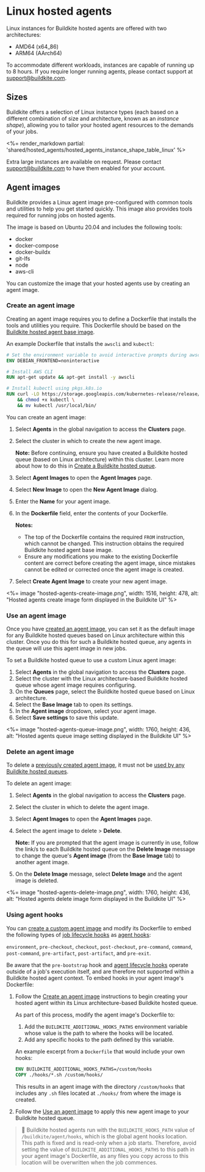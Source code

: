 # Linux hosted agents

Linux instances for Buildkite hosted agents are offered with two architectures:

- AMD64 (x64_86)
- ARM64 (AArch64)

To accommodate different workloads, instances are capable of running up to 8 hours. If you require longer running agents, please contact support at support@buildkite.com.

## Sizes

Buildkite offers a selection of Linux instance types (each based on a different combination of size and architecture, known as an _instance shape_), allowing you to tailor your hosted agent resources to the demands of your jobs.

<%= render_markdown partial: 'shared/hosted_agents/hosted_agents_instance_shape_table_linux' %>

Extra large instances are available on request. Please contact support@buildkite.com to have them enabled for your account.

## Agent images

Buildkite provides a Linux agent image pre-configured with common tools and utilities to help you get started quickly. This image also provides tools required for running jobs on hosted agents.

The image is based on Ubuntu 20.04 and includes the following tools:

- docker
- docker-compose
- docker-buildx
- git-lfs
- node
- aws-cli

You can customize the image that your hosted agents use by creating an agent image.

### Create an agent image

Creating an agent image requires you to define a Dockerfile that installs the tools and utilities you require. This Dockerfile should be based on the [Buildkite hosted agent base image](https://hub.docker.com/r/buildkite/hosted-agent-base/tags).

An example Dockerfile that installs the `awscli` and `kubectl`:

```dockerfile
# Set the environment variable to avoid interactive prompts during awscli installation
ENV DEBIAN_FRONTEND=noninteractive

# Install AWS CLI
RUN apt-get update && apt-get install -y awscli

# Install kubectl using pkgs.k8s.io
RUN curl -LO https://storage.googleapis.com/kubernetes-release/release/$(curl -s https://storage.googleapis.com/kubernetes-release/release/stable.txt)/bin/linux/amd64/kubectl \
    && chmod +x kubectl \
    && mv kubectl /usr/local/bin/
```

You can create an agent image:

1. Select **Agents** in the global navigation to access the **Clusters** page.
1. Select the cluster in which to create the new agent image.

    **Note:** Before continuing, ensure you have created a Buildkite hosted queue (based on Linux architecture) within this cluster. Learn more about how to do this in [Create a Buildkite hosted queue](/docs/pipelines/clusters/manage-queues#create-a-buildkite-hosted-queue).

1. Select **Agent Images** to open the **Agent Images** page.
1. Select **New Image** to open the **New Agent Image** dialog.
1. Enter the **Name** for your agent image.
1. In the **Dockerfile** field, enter the contents of your Dockerfile.

    **Notes:**
    * The top of the Dockerfile contains the required `FROM` instruction, which cannot be changed. This instruction obtains the required Buildkite hosted agent base image.
    * Ensure any modifications you make to the existing Dockerfile content are correct before creating the agent image, since mistakes cannot be edited or corrected once the agent image is created.

1. Select **Create Agent Image** to create your new agent image.

<%= image "hosted-agents-create-image.png", width: 1516, height: 478, alt: "Hosted agents create image form displayed in the Buildkite UI" %>

### Use an agent image

Once you have [created an agent image](#agent-images-create-an-agent-image), you can set it as the default image for any Buildkite hosted queues based on Linux architecture within this cluster. Once you do this for such a Buildkite hosted queue, any agents in the queue will use this agent image in new jobs.

To set a Buildkite hosted queue to use a custom Linux agent image:

1. Select **Agents** in the global navigation to access the **Clusters** page.
1. Select the cluster with the Linux architecture-based Buildkite hosted queue whose agent image requires configuring.
1. On the **Queues** page, select the Buildkite hosted queue based on Linux architecture.
1. Select the **Base Image** tab to open its settings.
1. In the **Agent image** dropdown, select your agent image.
1. Select **Save settings** to save this update.

<%= image "hosted-agents-queue-image.png", width: 1760, height: 436, alt: "Hosted agents queue image setting displayed in the Buildkite UI" %>

### Delete an agent image

To delete a [previously created agent image](#agent-images-create-an-agent-image), it must not be [used by any Buildkite hosted queues](#agent-images-use-an-agent-image).

To delete an agent image:

1. Select **Agents** in the global navigation to access the **Clusters** page.
1. Select the cluster in which to delete the agent image.
1. Select **Agent Images** to open the **Agent Images** page.
1. Select the agent image to delete > **Delete**.

    **Note:** If you are prompted that the agent image is currently in use, follow the link/s to each Buildkite hosted queue on the **Delete Image** message to change the queue's **Agent image** (from the **Base Image** tab) to another agent image.

1. On the **Delete Image** message, select **Delete Image** and the agent image is deleted.

<%= image "hosted-agents-delete-image.png", width: 1760, height: 436, alt: "Hosted agents delete image form displayed in the Buildkite UI" %>

### Using agent hooks

You can [create a custom agent image](#agent-images-create-an-agent-image) and modify its Dockerfile to embed the following types of [job lifecycle hooks](/docs/agent/v3/hooks#job-lifecycle-hooks) as [agent hooks](/docs/agent/v3/hooks#hook-locations-agent-hooks):

`environment`, `pre-checkout`, `checkout`, `post-checkout`, `pre-command`, `command`, `post-command`, `pre-artifact`, `post-artifact`, and `pre-exit`.

Be aware that the `pre-bootstrap` hook and [agent lifecycle hooks](/docs/agent/v3/hooks#agent-lifecycle-hooks) operate outside of a job's execution itself, and are therefore not supported within a Buildkite hosted agent context.
To embed hooks in your agent image's Dockerfile:

1. Follow the [Create an agent image](#agent-images-create-an-agent-image) instructions to begin creating your hosted agent within its Linux architecture-based Buildkite hosted queue.

    As part of this process, modify the agent image's Dockerfile to:
    1. Add the `BUILDKITE_ADDITIONAL_HOOKS_PATHS` environment variable whose value is the path to where the hooks will be located.
    1. Add any specific hooks to the path defined by this variable.

    An example excerpt from a `Dockerfile` that would include your own hooks:

    ```Dockerfile
    ENV BUILDKITE_ADDITIONAL_HOOKS_PATHS=/custom/hooks
    COPY ./hooks/*.sh /custom/hooks/
    ```

    This results in an agent image with the directory `/custom/hooks` that includes any `.sh` files located at `./hooks/` from where the image is created.

1. Follow the [Use an agent image](#agent-images-use-an-agent-image) to apply this new agent image to your Buildkite hosted queue.

> 📘
> Buildkite hosted agents run with the `BUILDKITE_HOOKS_PATH` value of `/buildkite/agent/hooks`, which is the global agent hooks location. This path is fixed and is read-only when a job starts. Therefore, avoid setting the value of `BUILDKITE_ADDITIONAL_HOOKS_PATHS` to this path in your agent image's Dockerfile, as any files you copy across to this location will be overwritten when the job commences.
